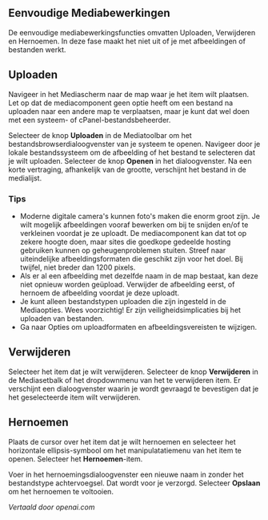 <!-- Filename: J4.x:Media:_Upload_Delete_Rename / Display title: Uploaden Verwijderen Hernoemen  -->

## Eenvoudige Mediabewerkingen

De eenvoudige mediabewerkingsfuncties omvatten Uploaden, Verwijderen en Hernoemen. In deze fase maakt het niet uit of je met afbeeldingen of bestanden werkt.  

## Uploaden

Navigeer in het Mediascherm naar de map waar je het item wilt plaatsen. Let op dat de mediacomponent geen optie heeft om een bestand na uploaden naar een andere map te verplaatsen, maar je kunt dat wel doen met een systeem- of cPanel-bestandsbeheerder.

Selecteer de knop **Uploaden** in de Mediatoolbar om het bestandsbrowserdialoogvenster van je systeem te openen. Navigeer door je lokale bestandssysteem om de afbeelding of het bestand te selecteren dat je wilt uploaden. Selecteer de knop **Openen** in het dialoogvenster. Na een korte vertraging, afhankelijk van de grootte, verschijnt het bestand in de medialijst.

### Tips

- Moderne digitale camera's kunnen foto's maken die enorm groot zijn. Je wilt mogelijk afbeeldingen vooraf bewerken om bij te snijden en/of te verkleinen voordat je ze uploadt. De mediacomponent kan dat tot op zekere hoogte doen, maar sites die goedkope gedeelde hosting gebruiken kunnen op geheugenproblemen stuiten. Streef naar uiteindelijke afbeeldingsformaten die geschikt zijn voor het doel. Bij twijfel, niet breder dan 1200 pixels.
- Als er al een afbeelding met dezelfde naam in de map bestaat, kan deze niet opnieuw worden geüpload. Verwijder de afbeelding eerst, of hernoem de afbeelding voordat je deze uploadt.
- Je kunt alleen bestandstypen uploaden die zijn ingesteld in de Mediaopties. Wees voorzichtig! Er zijn veiligheidsimplicaties bij het uploaden van bestanden.
- Ga naar Opties om uploadformaten en afbeeldingsvereisten te wijzigen.

## Verwijderen

Selecteer het item dat je wilt verwijderen. Selecteer de knop **Verwijderen** in de 
Mediasetbalk of het dropdownmenu van het te verwijderen item. Er verschijnt een 
dialoogvenster waarin je wordt gevraagd te bevestigen dat je het geselecteerde item 
wilt verwijderen.

## Hernoemen

Plaats de cursor over het item dat je wilt hernoemen en selecteer het horizontale ellipsis-symbool om het manipulatatiemenu van het item te openen. Selecteer het **Hernoemen**-item.

Voer in het hernoemingsdialoogvenster een nieuwe naam in zonder het bestandstype achtervoegsel. Dat wordt voor je verzorgd. Selecteer **Opslaan** om het hernoemen te voltooien.

*Vertaald door openai.com*

